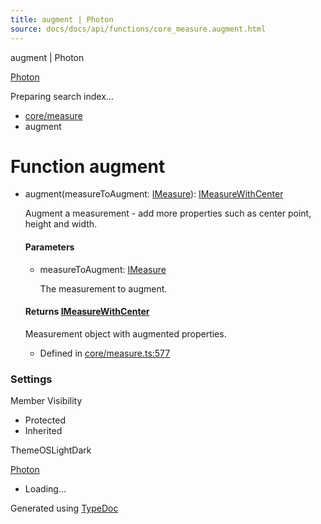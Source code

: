 ```yaml
---
title: augment | Photon
source: docs/docs/api/functions/core_measure.augment.html
---
```


augment | Photon

[Photon](../index.md)




Preparing search index...

* [core/measure](../modules/core_measure.md)
* augment

# Function augment

* augment(measureToAugment: [IMeasure](../interfaces/core_maker.IMeasure.md)): [IMeasureWithCenter](../interfaces/core_maker.IMeasureWithCenter.md)

  Augment a measurement - add more properties such as center point, height and width.

  #### Parameters

  + measureToAugment: [IMeasure](../interfaces/core_maker.IMeasure.md)

    The measurement to augment.

  #### Returns [IMeasureWithCenter](../interfaces/core_maker.IMeasureWithCenter.md)

  Measurement object with augmented properties.

  + Defined in [core/measure.ts:577](https://github.com/mwhite454/photon/blob/main/packages/photon/src/core/measure.ts#L577)

### Settings

Member Visibility

* Protected
* Inherited

ThemeOSLightDark

[Photon](../index.md)

* Loading...

Generated using [TypeDoc](https://typedoc.org/)

